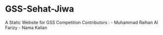 # GSS-Sehat-Jiwa
A Static Website for GSS Competition
Contributors :
    - Muhammad Raihan Al Farizy
    - Nama Kalian